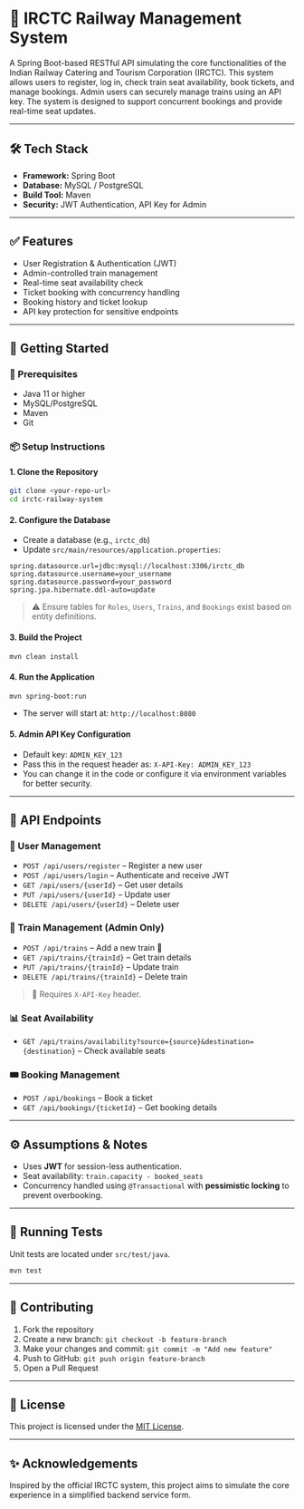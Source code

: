 # 🚆 IRCTC Railway Management System

A Spring Boot-based RESTful API simulating the core functionalities of the Indian Railway Catering and Tourism Corporation (IRCTC). This system allows users to register, log in, check train seat availability, book tickets, and manage bookings. Admin users can securely manage trains using an API key. The system is designed to support concurrent bookings and provide real-time seat updates.

---

## 🛠️ Tech Stack

- **Framework:** Spring Boot  
- **Database:** MySQL / PostgreSQL  
- **Build Tool:** Maven  
- **Security:** JWT Authentication, API Key for Admin

---

## ✅ Features

- User Registration & Authentication (JWT)
- Admin-controlled train management
- Real-time seat availability check
- Ticket booking with concurrency handling
- Booking history and ticket lookup
- API key protection for sensitive endpoints

---

## 🚀 Getting Started

### 🔧 Prerequisites

- Java 11 or higher
- MySQL/PostgreSQL
- Maven
- Git

### 📦 Setup Instructions

#### 1. Clone the Repository

```bash
git clone <your-repo-url>
cd irctc-railway-system
```

#### 2. Configure the Database

- Create a database (e.g., `irctc_db`)
- Update `src/main/resources/application.properties`:

```properties
spring.datasource.url=jdbc:mysql://localhost:3306/irctc_db
spring.datasource.username=your_username
spring.datasource.password=your_password
spring.jpa.hibernate.ddl-auto=update
```

> ⚠️ Ensure tables for `Roles`, `Users`, `Trains`, and `Bookings` exist based on entity definitions.

#### 3. Build the Project

```bash
mvn clean install
```

#### 4. Run the Application

```bash
mvn spring-boot:run
```

- The server will start at: `http://localhost:8080`

#### 5. Admin API Key Configuration

- Default key: `ADMIN_KEY_123`  
- Pass this in the request header as: `X-API-Key: ADMIN_KEY_123`  
- You can change it in the code or configure it via environment variables for better security.

---

## 📡 API Endpoints

### 👤 User Management

- `POST /api/users/register` – Register a new user  
- `POST /api/users/login` – Authenticate and receive JWT  
- `GET /api/users/{userId}` – Get user details  
- `PUT /api/users/{userId}` – Update user  
- `DELETE /api/users/{userId}` – Delete user  

### 🚉 Train Management (Admin Only)

- `POST /api/trains` – Add a new train 🔐  
- `GET /api/trains/{trainId}` – Get train details  
- `PUT /api/trains/{trainId}` – Update train  
- `DELETE /api/trains/{trainId}` – Delete train  

> 🔐 Requires `X-API-Key` header.

### 📊 Seat Availability

- `GET /api/trains/availability?source={source}&destination={destination}` – Check available seats

### 🎟️ Booking Management

- `POST /api/bookings` – Book a ticket  
- `GET /api/bookings/{ticketId}` – Get booking details  

---

## ⚙️ Assumptions & Notes

- Uses **JWT** for session-less authentication.
- Seat availability: `train.capacity - booked_seats`
- Concurrency handled using `@Transactional` with **pessimistic locking** to prevent overbooking.

---

## 🧪 Running Tests

Unit tests are located under `src/test/java`.

```bash
mvn test
```

---

## 🤝 Contributing

1. Fork the repository
2. Create a new branch: `git checkout -b feature-branch`
3. Make your changes and commit: `git commit -m "Add new feature"`
4. Push to GitHub: `git push origin feature-branch`
5. Open a Pull Request

---

## 📄 License

This project is licensed under the [MIT License](LICENSE.md).

---

## ✨ Acknowledgements

Inspired by the official IRCTC system, this project aims to simulate the core experience in a simplified backend service form.
